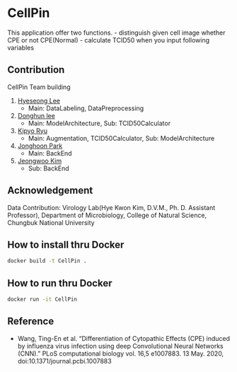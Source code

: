 # CellPin
This application offer two functions.
    - distinguish given cell image whether CPE or not CPE(Normal)
    - calculate TCID50 when you input following variables

## Contribution
CellPin Team building
1. [Hyeseong Lee](https://github.com/orgs/CellPin/people/gotjd709)
    - Main: DataLabeling, DataPreprocessing
2. [Donghun lee](https://github.com/orgs/CellPin/people/Soah-1994)
    - Main: ModelArchitecture, Sub: TCID50Calculator
3. [Kipyo Ryu](https://github.com/orgs/CellPin/people/fbrlvy87)
    - Main: Augmentation, TCID50Calculator, Sub: ModelArchitecture
4. [Jonghoon Park](https://github.com/orgs/CellPin/people/Zion-J-Park)
    - Main: BackEnd
5. [Jeongwoo Kim](https://github.com/orgs/CellPin/people/mochafreddo)
    - Sub: BackEnd

## Acknowledgement
Data Contribution: Virology Lab(Hye Kwon Kim, D.V.M., Ph. D. Assistant Professor), Department of Microbiology, College of Natural Science, Chungbuk National University

## How to install thru Docker
```sh
docker build -t CellPin .
```

## How to run thru Docker
```sh
docker run -it CellPin
```

## Reference
- Wang, Ting-En et al. “Differentiation of Cytopathic Effects (CPE) induced by influenza virus infection using deep Convolutional Neural Networks (CNN).” PLoS computational biology vol. 16,5 e1007883. 13 May. 2020, doi:10.1371/journal.pcbi.1007883